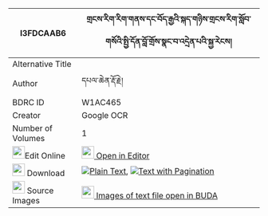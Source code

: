 |I3FDCAAB6|གྲངས་རིག་རིག་གནས་དང་བོད་རྒྱའི་སྐད་གཉིས་གྲངས་རིག་སློབ་གསོའི་སྤྱི་དོན་བློ་གྲོས་སྣང་བ་འདྲེན་པའི་སྐྱ་རེངས། 
| --- | --- 
|Alternative Title |
|Author| དཔལ་ཆེན་རྡོ་རྗེ།
|BDRC ID | W1AC465
|Creator | Google OCR
|Number of Volumes| 1
|<img width="25" src="https://img.icons8.com/color/25/000000/edit-property.png">Edit Online| [<img width="25" src="https://avatars.githubusercontent.com/u/45091458?s=200&v=4"> Open in Editor](http://editor.openpecha.org/I3FDCAAB6)
|<img width="25" src="https://img.icons8.com/fluent/48/000000/download-2.png"/>  Download | [![](https://img.icons8.com/color/20/000000/txt.png)Plain Text](https://github.com/Openpecha/I3FDCAAB6/releases/download/v2/drang_rikrik_ne_dang_bo_gya_i__plain_I3FDCAAB6.zip), [![](https://img.icons8.com/color/20/000000/txt.png)Text with Pagination](https://github.com/Openpecha/I3FDCAAB6/releases/download/v2/drang_rikrik_ne_dang_bo_gya_i__pages_I3FDCAAB6.zip)
|<img width="25" src="https://img.icons8.com/plasticine/100/000000/pictures-folder.png"/>  Source Images | [<img width="25" src="https://library.bdrc.io/icons/BUDA-small.svg"> Images of text file open in BUDA](https://library.bdrc.io/show/bdr:W1AC465)